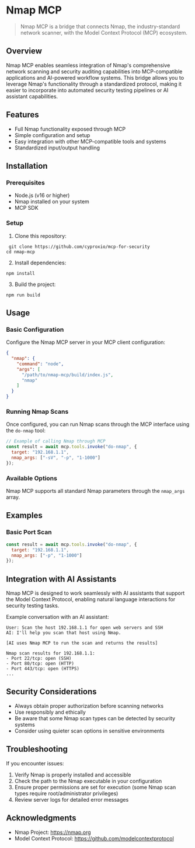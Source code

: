 # Nmap MCP

> Nmap MCP is a bridge that connects Nmap, the industry-standard network scanner, with the Model Context Protocol (MCP) ecosystem.

## Overview

Nmap MCP enables seamless integration of Nmap's comprehensive network scanning and security auditing capabilities into MCP-compatible applications and AI-powered workflow systems. This bridge allows you to leverage Nmap's functionality through a standardized protocol, making it easier to incorporate into automated security testing pipelines or AI assistant capabilities.

## Features

- Full Nmap functionality exposed through MCP
- Simple configuration and setup
- Easy integration with other MCP-compatible tools and systems
- Standardized input/output handling

## Installation

### Prerequisites

- Node.js (v16 or higher)
- Nmap installed on your system
- MCP SDK

### Setup

1. Clone this repository:
 ```
  git clone https://github.com/cyproxio/mcp-for-security
 cd nmap-mcp
 ```

2. Install dependencies:
 ```
 npm install
 ```

3. Build the project:
 ```
 npm run build
 ```

## Usage

### Basic Configuration

Configure the Nmap MCP server in your MCP client configuration:

```json
{
  "nmap": {
    "command": "node",
    "args": [
      "/path/to/nmap-mcp/build/index.js",
      "nmap"
    ]
  }
}
```

### Running Nmap Scans

Once configured, you can run Nmap scans through the MCP interface using the `do-nmap` tool:

```javascript
// Example of calling Nmap through MCP
const result = await mcp.tools.invoke("do-nmap", {
  target: "192.168.1.1",
  nmap_args: ["-sV", "-p", "1-1000"]
});
```

### Available Options

Nmap MCP supports all standard Nmap parameters through the `nmap_args` array.

## Examples

### Basic Port Scan

```javascript
const result = await mcp.tools.invoke("do-nmap", {
  target: "192.168.1.1",
  nmap_args: ["-p", "1-1000"]
});
```
## Integration with AI Assistants

Nmap MCP is designed to work seamlessly with AI assistants that support the Model Context Protocol, enabling natural language interactions for security testing tasks.

Example conversation with an AI assistant:

```
User: Scan the host 192.168.1.1 for open web servers and SSH
AI: I'll help you scan that host using Nmap.

[AI uses Nmap MCP to run the scan and returns the results]

Nmap scan results for 192.168.1.1:
- Port 22/tcp: open (SSH)
- Port 80/tcp: open (HTTP)
- Port 443/tcp: open (HTTPS)
...
```

## Security Considerations

- Always obtain proper authorization before scanning networks
- Use responsibly and ethically
- Be aware that some Nmap scan types can be detected by security systems
- Consider using quieter scan options in sensitive environments

## Troubleshooting

If you encounter issues:

1. Verify Nmap is properly installed and accessible
2. Check the path to the Nmap executable in your configuration
3. Ensure proper permissions are set for execution (some Nmap scan types require root/administrator privileges)
4. Review server logs for detailed error messages

## Acknowledgments

- Nmap Project: https://nmap.org
- Model Context Protocol: https://github.com/modelcontextprotocol